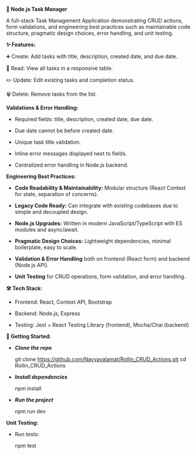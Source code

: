 **📌 Node.js Task Manager**

A full-stack Task Management Application demonstrating CRUD actions, form validations, and engineering best practices such as maintainable code structure, pragmatic design choices, error handling, and unit testing.

**✨ Features:**

➕ Create: Add tasks with title, description, created date, and due date.

📖 Read: View all tasks in a responsive table.

✏️ Update: Edit existing tasks and completion status.

🗑️ Delete: Remove tasks from the list.

**Validations & Error Handling:**

- Required fields: title, description, created date, due date.

- Due date cannot be before created date.

- Unique task title validation.

- Inline error messages displayed next to fields.

- Centralized error handling in Node.js backend.

**Engineering Best Practices:**


- **Code Readability & Maintainability:** Modular structure (React Context for state, separation of concerns).
  
- **Legacy Code Ready:** Can integrate with existing codebases due to simple and decoupled design.
  
- **Node.js Upgrades:** Written in modern JavaScript/TypeScript with ES modules and async/await.
  
- **Pragmatic Design Choices:** Lightweight dependencies, minimal boilerplate, easy to scale.
  
- **Validation & Error Handling** both on frontend (React form) and backend (Node.js API).
  
- **Unit Testing** for CRUD operations, form validation, and error handling.

**🛠️ Tech Stack:**

- Frontend: React, Context API, Bootstrap

- Backend: Node.js, Express

- Testing: Jest + React Testing Library (frontend), Mocha/Chai (backend)


**🚀 Getting Started:**

- **_Clone the repo_**

    git clone https://github.com/Navyayalamat/Rollin_CRUD_Actions.git
    cd Rollin_CRUD_Actions
  
-  **_Install dependencies_**

    npm install
  
 - **_Run the project_**
  
    npm run dev

**Unit Testing:**

-  Run tests:
  
    npm test
